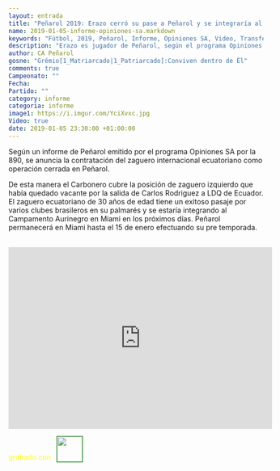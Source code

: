```yaml
---
layout: entrada
title: "Peñarol 2019: Erazo cerró su pase a Peñarol y se integraría al plantel en Miami"
name: 2019-01-05-informe-opiniones-sa.markdown
keywords: "Fútbol, 2019, Peñarol, Informe, Opiniones SA, Video, Transferencias, Pases, Pretemporada 2019, Erazo"
description: "Erazo es jugador de Peñarol, según el programa Opiniones SA de la 890, el zaguero se estaría integrando a los entrenamientos de Peñarol en Miami en los próximos días, cuenta con un importante palmarés habiendo jugado en varios cuadros brasileros"
author: CA Peñarol
gosne: "Grêmio[1_Matriarcado|1_Patriarcado]:Conviven dentro de Êl"
comments: true
Campeonato: ""
Fecha:
Partido: ""
category: informe
categoria: informe
image1: https://i.imgur.com/YciXvxc.jpg
Video: true
date: 2019-01-05 23:30:00 +01:00:00
---
```

<!---https://i.imgur.com/6AhlLin.png
Campeonato: <span>{{ page.Campeonato }}</span><br>
Fecha: <span>{{ page.Fecha }}</span><br>
Encuentro: <span>{{ page.Partido }}</span><br>-->

Según un informe de Peñarol emitido por el programa Opiniones SA por la 890, se anuncia la contratación del zaguero internacional ecuatoriano como operación cerrada en Peñarol.

De esta manera el Carbonero cubre la posición de zaguero izquierdo que había quedado vacante por la salida de Carlos Rodriguez a LDQ de Ecuador. El zaguero ecuatoriano de 30 años de edad tiene un exitoso pasaje por varios clubes brasileros en su palmarés y se estaría integrando al Campamento Aurinegro en Miami en los próximos días. Peñarol permanecerá en Miami hasta el 15 de enero efectuando su pre temporada.

<br>

<iframe width="521" height="360" src="https://www.youtube.com/embed/F8ICgmyvQWA" frameborder="0" allow="accelerometer; autoplay; encrypted-media; gyroscope; picture-in-picture" allowfullscreen></iframe>

<span style="color:yellow;margin-top:0px;">grabado con</span> <a href="http://ffmpeg.org"><img src="{{ site.url }}/images/ffmpeg.png" width="50px" style="border:1px solid green;vertical-align: sub;margin-left:7px;"></a>
